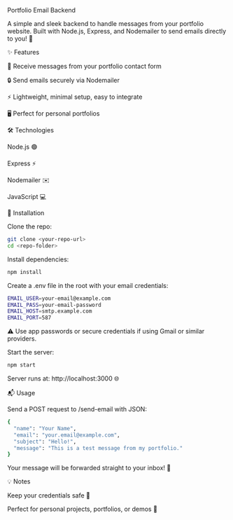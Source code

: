 Portfolio Email Backend

A simple and sleek backend to handle messages from your portfolio website. Built with Node.js, Express, and Nodemailer to send emails directly to you! 🚀

✨ Features

📩 Receive messages from your portfolio contact form

🔒 Send emails securely via Nodemailer

⚡ Lightweight, minimal setup, easy to integrate

🖥️ Perfect for personal portfolios

🛠️ Technologies

Node.js 🟢

Express ⚡

Nodemailer ✉️

JavaScript 💻

🚀 Installation

Clone the repo:

```bash
git clone <your-repo-url>
cd <repo-folder>
```

Install dependencies:

```bash
npm install
```

Create a .env file in the root with your email credentials:

```bash
EMAIL_USER=your-email@example.com
EMAIL_PASS=your-email-password
EMAIL_HOST=smtp.example.com
EMAIL_PORT=587
```

⚠️ Use app passwords or secure credentials if using Gmail or similar providers.

Start the server:

```bash
npm start
```

Server runs at: http://localhost:3000 🌐

📬 Usage

Send a POST request to /send-email with JSON:

```bash
{
  "name": "Your Name",
  "email": "your.email@example.com",
  "subject": "Hello!",
  "message": "This is a test message from my portfolio."
}
```

Your message will be forwarded straight to your inbox! 🎉

💡 Notes

Keep your credentials safe 🔐

Perfect for personal projects, portfolios, or demos 🌟
